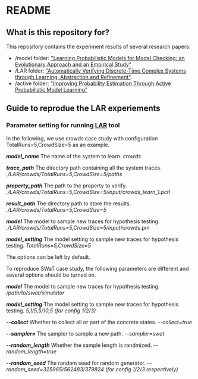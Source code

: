 # README #

## What is this repository for? ###

This repository contains the experiment results of several research papers:
* /model folder: ["Learning Probabilistic Models for Model Checking: an Evolutionary Approach and an Empirical Study"](https://link.springer.com/article/10.1007/s10009-018-0492-7)
* /LAR folder: ["Automatically Verifying Discrete-Time Complex Systems through Learning, Abstraction and Refinement"](https://arxiv.org/abs/1610.06371).
* /active folder: ["Improving Probability Estimation Through Active Probabilistic Model Learning"](https://link.springer.com/chapter/10.1007/978-3-319-68690-5_23)

## Guide to reprodue the LAR experiements ##
### Parameter setting for running [LAR](https://github.com/wang-jingyi/Ziqian) tool ###
In the following, we use crowds case study with configuration TotalRuns=5,CrowdSize=5 as an example.

  ***model_name***         The name of the system to learn.     *crowds*
  
  ***trace_path***         The directory path containing all the system traces.     *./LAR/crowds/TotalRuns=5,CrowdSize=5/paths*
  
  ***property_path***      The path to the property to verify.          *./LAR/crowds/TotalRuns=5,CrowdSize=5/input/crowds_learn_1.pctl*
  
  ***result_path***        The directory path to store the results.     *./LAR/crowds/TotalRuns=5,CrowdSize=5*
  
  ***model***              The model to sample new traces for hypothesis testing.      *./LAR/crowds/TotalRuns=5,CrowdSize=5/input*/crowds.pm
  
  ***model_setting***      The model setting to sample new traces for hypothesis testing.   *TotalRuns=5,CrowdSize=5*
  
  
  
The options can be left by default.

To reproduce SWaT case study, the following parameters are different and several options should be turned on.

  ***model***              The model to sample new traces for hypothesis testing.     */path/to/swat/simulator*
  
  ***model_setting***      The model setting to sample new traces for hypothesis testing.   *5,1/5,5/10,5 (for config 1/2/3)*
  
  ***--collect***             Whether to collect all or part of the concrete states.     *--collect=true*
  
  ***--sampler=<sampler>***   The sampler to sample a new path.     *--sampler=swat*
  
  ***--random_length***       Whether the sample length is randmized.     *--random_length=true*
  
  ***--random_seed***         The random seed for random generator.     *--random_seed=325965/562483/379824 (for config 1/2/3 respectively)*
